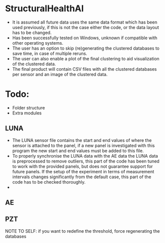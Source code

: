 # StructuralHealthAI

- It is assumed all future data uses the same data format which has been used previously,
  if this is not the case either the code, or the data layout has to be changed.
- Has been successfully tested on Windows, unknown if compatible with other operating systems.
- The user has an option to skip (re)generating the clustered databases to save time, in case of multiple reruns.
- The user can also enable a plot of the final clustering to aid visualization of the clustered data.
- The final product will contain CSV files with all the clustered databases per sensor and an image of the clustered data.

# Todo:

- Folder structure
- Extra modules

## LUNA

- The LUNA sensor file contains the start and end values of where the sensor is attached to the panel, 
  if a new panel is investigated with this program the new start and end values must be added to this file.
- To properly synchronise the LUNA data with the AE data the LUNA data is preprocessed to remove outliers, 
  this part of the code has been tuned to work with the provided panels, but does not guarantee support for future panels.
  If the setup of the experiment in terms of measurement intervals changes significantly from the default case, this part of
  the code has to be checked thoroughly.
-   

## AE

## PZT

NOTE TO SELF: if you want to redefine the threshold, force regenerating the databases